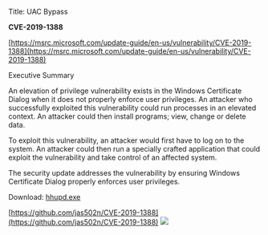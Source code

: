 Title: UAC Bypass

**CVE-2019-1388**

[https://msrc.microsoft.com/update-guide/en-us/vulnerability/CVE-2019-1388](https://msrc.microsoft.com/update-guide/en-us/vulnerability/CVE-2019-1388)

Executive Summary

An elevation of privilege vulnerability exists in the Windows Certificate Dialog when it does not properly enforce user privileges. An attacker who successfully exploited this vulnerability could run processes in an elevated context. An attacker could then install programs; view, change or delete data.

To exploit this vulnerability, an attacker would first have to log on to the system. An attacker could then run a specially crafted application that could exploit the vulnerability and take control of an affected system.

The security update addresses the vulnerability by ensuring Windows Certificate Dialog properly enforces user privileges.

Download: [hhupd.exe](HHUPD.EXE)

[https://github.com/jas502n/CVE-2019-1388](https://github.com/jas502n/CVE-2019-1388)
![](https://raw.githubusercontent.com/jas502n/CVE-2019-1388/master/CVE-2019-1388.gif)